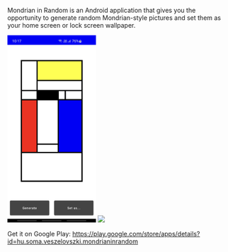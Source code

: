 Mondrian in Random is an Android application that gives you the opportunity to generate random Mondrian-style pictures and set them as your home screen or lock screen wallpaper.

<img src="https://github.com/somaveszelovszki/MondrianInRandom/blob/main/docs/screenshot_app.jpg" width="200">
<img src="https://github.com/somaveszelovszki/MondrianInRandom/blob/main/docs/screenshot_lockscreen.jpg" width="200">

Get it on Google Play:
https://play.google.com/store/apps/details?id=hu.soma.veszelovszki.mondrianinrandom
